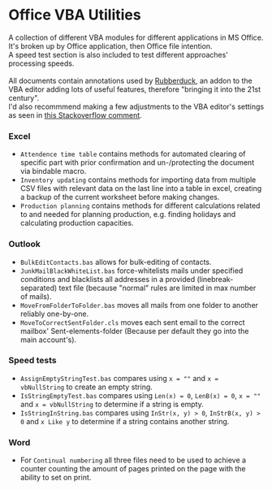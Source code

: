 # Office VBA Utilities
A collection of different VBA modules for different applications in MS Office.\
It's broken up by Office application, then Office file intention.\
A speed test section is also included to test different approaches' processing speeds.\
\
All documents contain annotations used by [Rubberduck](https://rubberduckvba.com), an addon to the VBA editor adding lots of useful features, therefore "bringing it into the 21st century".\
I'd also recommmend making a few adjustments to the VBA editor's settings as seen in [this Stackoverflow comment](https://stackoverflow.com/a/667225/17239990).

### Excel
* `Attendence time table` contains methods for automated clearing of specific part with prior confirmation and un-/protecting the document via bindable macro.
* `Inventory updating` contains methods for importing data from multiple CSV files with relevant data on the last line into a table in excel, creating a backup of the current worksheet before making changes.
* `Production planning` contains methods for different calculations related to and needed for planning production, e.g. finding holidays and calculating production capacities.

### Outlook
* `BulkEditContacts.bas` allows for bulk-editing of contacts.
* `JunkMailBlackWhiteList.bas` force-whitelists mails under specified conditions and blacklists all addresses in a provided (linebreak-separated) text file (because "normal" rules are limited in max number of mails).
* `MoveFromFolderToFolder.bas` moves all mails from one folder to another reliably one-by-one.
* `MoveToCorrectSentFolder.cls` moves each sent email to the correct mailbox' Sent-elements-folder (Because per default they go into the main account's).

### Speed tests
* `AssignEmptyStringTest.bas` compares using `x = ""` and `x = vbNullString` to create an empty string.
* `IsStringEmptyTest.bas` compares using `Len(x) = 0`, `LenB(x) = 0`, `x = ""` and `x = vbNullString` to determine if a string is empty.
* `IsStringInString.bas` compares using `InStr(x, y) > 0`, `InStrB(x, y) > 0` and `x Like y` to determine if a string contains another string.

### Word
* For `Continual numbering` all three files need to be used to achieve a counter counting the amount of pages printed on the page with the ability to set on print.
